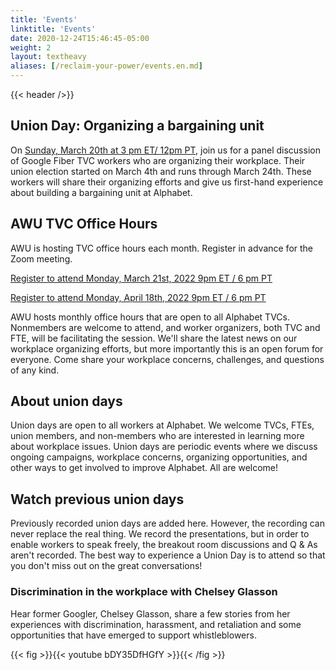 ```yaml
---
title: 'Events'
linktitle: 'Events'
date: 2020-12-24T15:46:45-05:00
weight: 2
layout: textheavy
aliases: [/reclaim-your-power/events.en.md]
---
```


{{< header />}}

## Union Day: Organizing a bargaining unit

On [Sunday, March 20th at 3 pm ET/ 12pm PT](https://us06web.zoom.us/meeting/register/tZUuc-ygpj8rEtbU-2W_R7PJyVFqN8LPuf_U), join us for a panel discussion of Google Fiber TVC workers who are organizing their workplace. Their union election started on March 4th and runs through March 24th. These workers will share their organizing efforts and give us first-hand experience about building a bargaining unit at Alphabet. 

## AWU TVC Office Hours

AWU is hosting TVC office hours each month. Register in advance for the Zoom meeting.

[Register to attend Monday, March 21st, 2022 9pm ET / 6 pm PT](https://bit.ly/3oX8RVD)

[Register to attend Monday, April 18th, 2022 9pm ET / 6 pm PT](https://bit.ly/3oX8RVD)

AWU hosts monthly office hours that are open to all Alphabet TVCs. Nonmembers are welcome to attend, and worker organizers, both TVC and FTE, will be facilitating the session. We'll share the latest news on our workplace organizing efforts, but more importantly this is an open forum for everyone. Come share your workplace concerns, challenges, and questions of any kind.

## About union days

Union days are open to all workers at Alphabet. We welcome TVCs, FTEs, union members, and non-members who are interested in learning more about workplace issues. Union days are periodic events where we discuss ongoing campaigns, workplace concerns, organizing opportunities, and other ways to get involved to improve Alphabet. All are welcome!

## Watch previous union days

Previously recorded union days are added here. However, the recording can never replace the real thing. We record the presentations, but in order to enable workers to speak freely, the breakout room discussions and Q & As aren't recorded. The best way to experience a Union Day is to attend so that you don't miss out on the great conversations!

### Discrimination in the workplace with Chelsey Glasson

Hear former Googler, Chelsey Glasson, share a few stories from her experiences with discrimination, harassment, and retaliation and some opportunities that have emerged to support whistleblowers. 

{{< fig >}}{{< youtube bDY35DfHGfY >}}{{< /fig >}}
